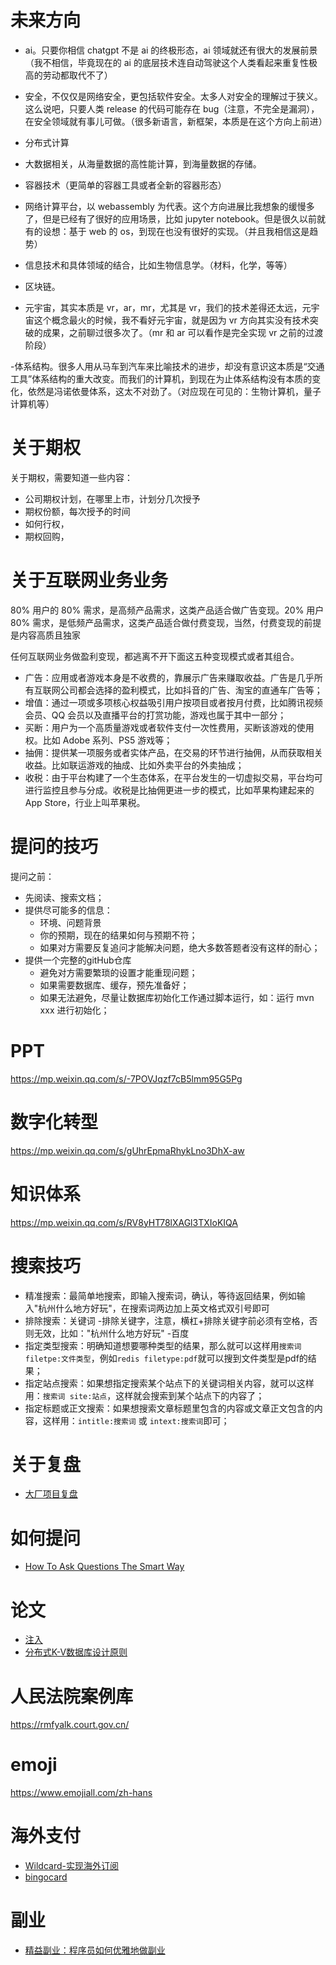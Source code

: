 # 未来方向

- ai。只要你相信 chatgpt 不是 ai 的终极形态，ai 领域就还有很大的发展前景（我不相信，毕竟现在的 ai 的底层技术连自动驾驶这个人类看起来重复性极高的劳动都取代不了）

- 安全，不仅仅是网络安全，更包括软件安全。太多人对安全的理解过于狭义。这么说吧，只要人类 release 的代码可能存在 bug（注意，不完全是漏洞），在安全领域就有事儿可做。（很多新语言，新框架，本质是在这个方向上前进）

- 分布式计算

- 大数据相关，从海量数据的高性能计算，到海量数据的存储。

- 容器技术（更简单的容器工具或者全新的容器形态）

- 网络计算平台，以 webassembly 为代表。这个方向进展比我想象的缓慢多了，但是已经有了很好的应用场景，比如 jupyter notebook。但是很久以前就有的设想：基于 web 的 os，到现在也没有很好的实现。（并且我相信这是趋势）

- 信息技术和具体领域的结合，比如生物信息学。（材料，化学，等等）

- 区块链。

- 元宇宙，其实本质是 vr，ar，mr，尤其是 vr，我们的技术差得还太远，元宇宙这个概念最火的时候，我不看好元宇宙，就是因为 vr 方向其实没有技术突破的成果，之前聊过很多次了。（mr 和 ar 可以看作是完全实现 vr 之前的过渡阶段）

-体系结构。很多人用从马车到汽车来比喻技术的进步，却没有意识这本质是“交通工具”体系结构的重大改变。而我们的计算机，到现在为止体系结构没有本质的变化，依然是冯诺依曼体系，这太不对劲了。（对应现在可见的：生物计算机，量子计算机等）


# 关于期权

关于期权，需要知道一些内容：
- 公司期权计划，在哪里上市，计划分几次授予
- 期权份额，每次授予的时间
- 如何行权，
- 期权回购，

# 关于互联网业务业务

80% 用户的 80% 需求，是高频产品需求，这类产品适合做广告变现。20% 用户 80% 需求，是低频产品需求，这类产品适合做付费变现，当然，付费变现的前提是内容高质且独家

任何互联网业务做盈利变现，都逃离不开下面这五种变现模式或者其组合。
- 广告：应用或者游戏本身是不收费的，靠展示广告来赚取收益。广告是几乎所有互联网公司都会选择的盈利模式，比如抖音的广告、淘宝的直通车广告等；
- 增值：通过一项或多项核心权益吸引用户按项目或者按月付费，比如腾讯视频会员、QQ 会员以及直播平台的打赏功能，游戏也属于其中一部分；
- 买断：用户为一个高质量游戏或者软件支付一次性费用，买断该游戏的使用权。比如 Adobe 系列、PS5 游戏等；
- 抽佣：提供某一项服务或者实体产品，在交易的环节进行抽佣，从而获取相关收益。比如联运游戏的抽成、比如外卖平台的外卖抽成；
- 收税：由于平台构建了一个生态体系，在平台发生的一切虚拟交易，平台均可进行监控且参与分成。收税是比抽佣更进一步的模式，比如苹果构建起来的 App Store，行业上叫苹果税。

# 提问的技巧

提问之前：
- 先阅读、搜索文档；
- 提供尽可能多的信息：
    - 环境、问题背景
    - 你的预期，现在的结果如何与预期不符；
    - 如果对方需要反复追问才能解决问题，绝大多数答题者没有这样的耐心；
- 提供一个完整的gitHub仓库
    - 避免对方需要繁琐的设置才能重现问题；
    - 如果需要数据库、缓存，预先准备好；
    - 如果无法避免，尽量让数据库初始化工作通过脚本运行，如：运行 mvn xxx 进行初始化；

# PPT

https://mp.weixin.qq.com/s/-7POVJqzf7cB5lmm95G5Pg

# 数字化转型

https://mp.weixin.qq.com/s/gUhrEpmaRhykLno3DhX-aw

# 知识体系

https://mp.weixin.qq.com/s/RV8yHT78lXAGl3TXIoKIQA

# 搜索技巧

- 精准搜索：最简单地搜索，即输入搜索词，确认，等待返回结果，例如输入"杭州什么地方好玩"，在搜索词两边加上英文格式双引号即可
- 排除搜索：关键词 -排除关键字，注意，横杠+排除关键字前必须有空格，否则无效，比如："杭州什么地方好玩" -百度
- 指定类型搜索：明确知道想要哪种类型的结果，那么就可以这样用`搜索词 filetpe:文件类型`，例如`redis filetype:pdf`就可以搜到文件类型是pdf的结果；
- 指定站点搜索：如果想指定搜索某个站点下的关键词相关内容，就可以这样用：`搜索词 site:站点`，这样就会搜索到某个站点下的内容了；
- 指定标题或正文搜索：如果想搜索文章标题里包含的内容或文章正文包含的内容，这样用：`intitle:搜索词` 或 `intext:搜索词`即可；

# 关于复盘

- [大厂项目复盘](https://www.yuque.com/wikidesign/ykf0s9)

# 如何提问

- [How To Ask Questions The Smart Way](https://github.com/chenlanqing/How-To-Ask-Questions-The-Smart-Way)

# 论文

- [注入](https://www.martinfowler.com/articles/injection.html)
- [分布式K-V数据库设计原则](https://www.cs.cornell.edu/projects/ladis2009/papers/lakshman-ladis2009.pdf)


# 人民法院案例库

https://rmfyalk.court.gov.cn/

# emoji

https://www.emojiall.com/zh-hans

# 海外支付

- [Wildcard-实现海外订阅](https://bewildcard.com/)
- [bingocard](https://bebingocard.com/)

# 副业

- [精益副业：程序员如何优雅地做副业](https://github.com/easychen/lean-side-bussiness)